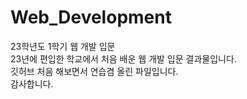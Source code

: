 # Web_Development
23학년도 1학기 웹 개발 입문<br>
23년에 편입한 학교에서 처음 배운 웹 개발 입문 결과물입니다.<br>
깃허브 처음 해보면서 연습겸 올린 파일입니다.<br>
감사합니다.
